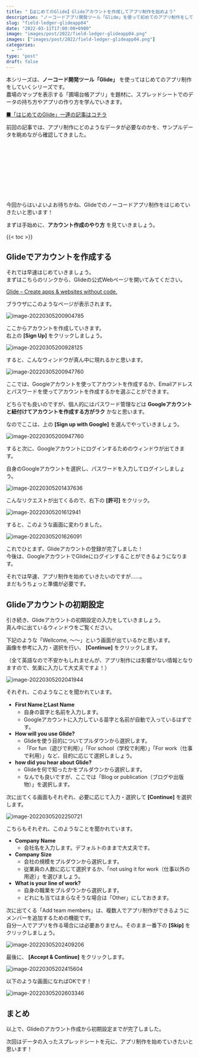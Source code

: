 ```yaml
---
title: "【はじめてのGlide】Glideアカウントを作成してアプリ制作を始めよう"
description: "ノーコードアプリ開発ツール「Glide」を使って初めてのアプリ制作をしていきます。今回はGlideアカウントを作成していきます。"
slug: "field-ledger-glideapp04"
date: "2022-03-11T17:00:00+0900"
image: "images/post/2022/field-ledger-glideapp04.png"
images: ["images/post/2022/field-ledger-glideapp04.png"]
categories: 
  - ""
type: "post"
draft: false
---
```




本シリーズは、**ノーコード開発ツール「Glide」** を使ってはじめてのアプリ制作をしていくシリーズです。  
農場のマップを表示する「圃場台帳アプリ」を題材に、スプレッドシートでのデータの持ち方やアプリの作り方を学んでいきます。


[■「はじめてのGlide」一連の記事はコチラ](https://nouka-it.com/categories/%E3%81%AF%E3%81%98%E3%82%81%E3%81%A6%E3%81%AEglide/)



前回の記事では、アプリ制作にどのようなデータが必要なのかを、サンプルデータを眺めながら確認してきました。

<div class="iframely-embed"><div class="iframely-responsive" style="height: 140px; padding-bottom: 0;"><a href="https://nouka-it.com/blog/2022/field-ledger-glideapp03/" data-iframely-url="//cdn.iframe.ly/api/iframe?card=small&url=https%3A%2F%2Fnouka-it.com%2Fblog%2F2022%2Ffield-ledger-glideapp03%2F&key=d9cf522df2f6cbab308f945a2b3c5555"></a></div></div><script async src="//cdn.iframe.ly/embed.js" charset="utf-8"></script>


今回からはいよいよお待ちかね、Glideでのノーコードアプリ制作をはじめていきたいと思います！

まずは手始めに、**アカウント作成のやり方** を見ていきましょう。

{{< toc >}}

## Glideでアカウントを作成する

それでは早速はじめていきましょう。  
まずはこちらのリンクから、Glideの公式Webページを開いてみてください。

[Glide – Create apps & websites without code.](https://www.glideapps.com/)

ブラウザにこのようなページが表示されます。

![image-20220305200904785](./01.png)


 ここからアカウントを作成していきます。  
 右上の **[Sign Up]** をクリックしましょう。 

![image-20220305200928125](./02.png)



すると、こんなウィンドウが真ん中に現れるかと思います。

![image-20220305200947760](./03.png)

ここでは、Googleアカウントを使ってアカウントを作成するか、Emailアドレスとパスワードを使ってアカウントを作成するかを選ぶことができます。


どちらでも良いのですが、個人的にはパスワード管理などは **Googleアカウントと紐付けてアカウントを作成する方がラク** かなと思います。  

なのでここは、上の **[Sign up with Google]** を選んでやっていきましょう。

![image-20220305200947760](./03_2.png)

すると次に、Googleアカウントにログインするためのウィンドウが出てきます。  

自身のGoogleアカウントを選択し、パスワードを入力してログインしましょう。

![image-20220305201437636](./04.png)



こんなリクエストが出てくるので、右下の **[許可]** をクリック。

![image-20220305201612941](./05.png)

すると、このような画面に変わりました。 

![image-20220305201626091](./06.png)

これでひとまず、Glideアカウントの登録が完了しました！  
今後は、GoogleアカウントでGlideにログインすることができるようになります。

それでは早速、アプリ制作を始めていきたいのですが……。  
まだもうちょっと準備が必要です。 

## Glideアカウントの初期設定

引き続き、Glideアカウントの初期設定の入力をしていきましょう。  
真ん中に出ているウィンドウをご覧ください。

下記のような「Wellcome, 〜〜」という画面が出ているかと思います。  
画像を参考に入力・選択を行い、 **[Continue]** をクリックします。  

（全て英語なので不安かもしれませんが、アプリ制作には影響がない情報となりますので、気楽に入力して大丈夫ですよ！）

![image-20220305202041944](./07.png)

それぞれ、このようなことを聞かれています。

- **First NameとLast Name**
  - 自身の苗字と名前を入力します。
  - Googleアカウントに入力している苗字と名前が自動で入っているはずです。
- **How will you use Glide?**
  - Glideを使う目的についてプルダウンから選択します。
  - 「For fun（遊びで利用）」「For school（学校で利用）」「For work（仕事で利用）」など、目的に応じて選択しましょう。
- **how did you hear about Glide?**
  -  Glideを何で知ったかをプルダウンから選択します。
  - なんでも良いですが、ここでは「Blog or publication（ブログや出版物）」を選択します。

次に出てくる画面もそれぞれ、必要に応じて入力・選択して **[Continue]** を選択します。

![image-20220305202250721](./08.png)

こちらもそれぞれ、このようなことを聞かれています。

- **Company Name**
  - 会社名を入力します。デフォルトのままで大丈夫です。
- **Company Size**
  - 会社の規模をプルダウンから選択します。
  - 従業員の人数に応じて選択するか、「not using it for work（仕事以外の用途）」を選びましょう。
- **What is your line of work?**
  - 自身の職業をプルダウンから選択します。
  - どれにも当てはまらなそうな場合は「Other」にしておきます。


次に出てくる「Add team members」は、複数人でアプリ制作ができるようにメンバーを追加するための機能です。  
自分一人でアプリを作る場合には必要ありません。そのまま一番下の **[Skip]** をクリックしましょう。

![image-20220305202409206](./09.png)

最後に、 **[Accept & Continue]** をクリックします。

![image-20220305202415604](./10.png)

以下のような画面になればOKです！

![image-20220305202603346](./12.png)


## まとめ

以上で、Glideのアカウント作成から初期設定までが完了しました。

次回はデータの入ったスプレッドシートを元に、アプリ制作を始めていきたいと思います！
